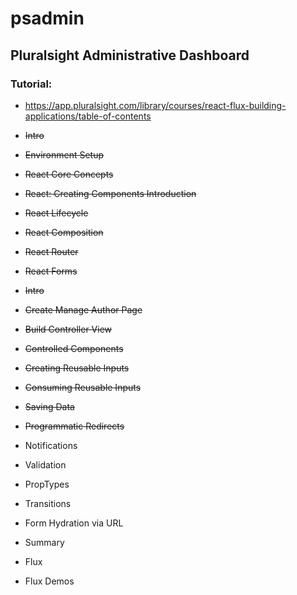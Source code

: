 # psadmin

## Pluralsight Administrative Dashboard

### Tutorial:
- https://app.pluralsight.com/library/courses/react-flux-building-applications/table-of-contents



- ~~Intro~~
- ~~Environment Setup~~
- ~~React Core Concepts~~
- ~~React: Creating Components Introduction~~
- ~~React Lifecycle~~
- ~~React Composition~~
- ~~React Router~~
- ~~React Forms~~
 - ~~Intro~~
 - ~~Create Manage Author Page~~
 - ~~Build Controller View~~
 - ~~Controlled Components~~
 - ~~Creating Reusable Inputs~~
 - ~~Consuming Reusable Inputs~~
 - ~~Saving Data~~
 - ~~Programmatic Redirects~~
 - Notifications
 - Validation
 - PropTypes
 - Transitions
 - Form Hydration via URL
 - Summary
- Flux
- Flux Demos
